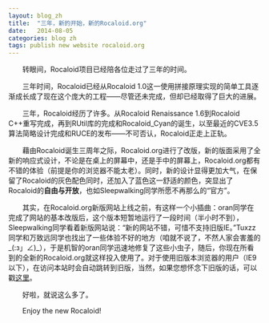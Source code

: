 ```yaml
---
layout: blog_zh
title:  "三年，新的开始，新的Rocaloid.org"
date:   2014-08-05
categories: blog zh
tags: publish new website rocaloid.org
---
```


&emsp;&emsp;转眼间，Rocaloid项目已经陪各位走过了三年的时间。

&emsp;&emsp;三年时间，Rocaloid已经从Rocaloid 1.0这一使用拼接原理实现的简单工具逐渐成长成了现在这个庞大的工程——尽管还未完成，但却已经取得了巨大的进展。

&emsp;&emsp;三年，Rocaloid经历了许多。从Rocaloid Renaissance 1.6到Rocaloid C++重写完成，再到RUtil库的完成和Rocaloid_Cyan的诞生，以至最近的CVE3.5算法简略设计完成和RUCE的发布——不可否认，Rocaloid正走上正轨。

&emsp;&emsp;藉由Rocaloid诞生三周年之际，Rocaloid.org进行了改版，新的版面采用了全新的响应式设计，不论是在桌上的屏幕中，还是手中的屏幕上，Rocaloid.org都有不错的体验（前提是你的浏览器不能太老）。同时，新的设计显得更加大气，在保留了Rocaloid的灰色配色同时，还加入了蓝色这一舒适的颜色，突显出了Rocaloid的**自由与开放**，也如Sleepwalking同学所愿不再那么的“官方”。

&emsp;&emsp;其实，在Rocaloid.org新版网站上线之前，有这样一个小插曲：oran同学在完成了网站的基本改版后，这个版本短暂地运行了一段时间（半小时不到），Sleepwalking同学看着新版网站说：“新的网站不错，可惜不支持旧版IE。”Tuxzz同学和万致远同学也找出了一些体验不好的地方（咱就不说了，不然人家会害羞的_(:з」∠)_），于是机智的oran同学迅速地修复了这些小虫子，随后，你现在所看到的全新的Rocaloid.org就这样投入使用了。对于使用旧版本浏览器的用户（IE9以下），在访问本站时会自动跳转到旧版，当然，如果您想怀念下旧版的话，可以戳[这里](http://old.rocaloid.org)。

&emsp;&emsp;好啦，就说这么多了。

&emsp;&emsp;Enjoy the new Rocaloid!
